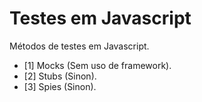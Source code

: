 # Testes em Javascript

Métodos de testes em Javascript.

- [1] Mocks (Sem uso de framework).
- [2] Stubs (Sinon).
- [3] Spies (Sinon).